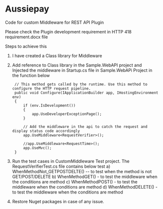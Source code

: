 # Aussiepay
Code for custom Middleware for REST API Plugin

Please check the Plugin development requirement in HTTP 418 requirement.docx file

Steps to achieve this

1) I have created a Class library for Middleware
2) Add reference to Class library in the Sample.WebAPI project and Injected the middleware in Startup.cs file in Sample.WebAPi Project in the function below

        // This method gets called by the runtime. Use this method to configure the HTTP request pipeline.
        public void Configure(IApplicationBuilder app, IHostingEnvironment env)
        {
            if (env.IsDevelopment())
            {
                app.UseDeveloperExceptionPage();
            }

            // Add the middleware in the api to catch the request and display status code accordingly
            app.UseMiddleware<RequestVerifier>();

            //app.UseMiddleware<RequestTime>();
            app.UseMvc();
        }
3) Run the test cases in CustomMiddleware Test project. The RequestVerifierTest.cs file contains below test 
	a) WhenMethodNot_GETPOSTDELTE() -- to test when the method is not GET/POST/DELETE
	b) WhenMethodGET() - to test the middleware when the conditions are method
	c) WhenMethodPOST() - to test the middleware when the conditions are method
	d) WhenMethodDELETE() - to test the middleware when the conditions are method		



4) Restore Nuget packages in case of any issue.
